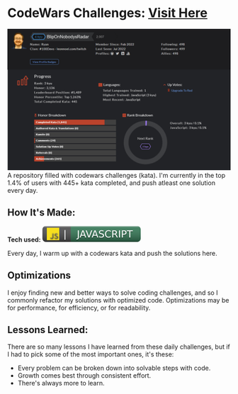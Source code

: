 # CodeWars Challenges: <a target="_blank" href="https://www.codewars.com/users/BlipOnNobodysRadar" >Visit Here</a>

![codewars profile picture](codewars-pf.png)
A repository filled with codewars challenges (kata). I'm currently in the top 1.4% of users with 445+ kata completed, and push atleast one solution every day.

## How It's Made:

**Tech used:** ![Javascript SVG](javascriptSVG.svg)

Every day, I warm up with a codewars kata and push the solutions here.

## Optimizations

I enjoy finding new and better ways to solve coding challenges, and so I commonly refactor my solutions with optimized code.
Optimizations may be for performance, for efficiency, or for readability.

## Lessons Learned:

There are so many lessons I have learned from these daily challenges, but if I had to pick some of the most important ones, it's these:

- Every problem can be broken down into solvable steps with code.
- Growth comes best through consistent effort.
- There's always more to learn.
